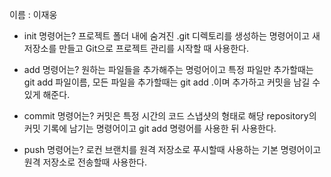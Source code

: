 이름 : 이재웅
- init 명령어는?
프로젝트 폴더 내에 숨겨진 .git 디렉토리를 생성하는 명령어이고
새 저장소를 만들고 Git으로 프로젝트 관리를 시작할 때 사용한다.

- add 명령어는?
원하는 파일들을 추가해주는 명렁어이고
특정 파일만 추가할때는 git add 파일이름, 모든 파일을 추가할때는 git add .이며
추가하고 커밋을 남길 수 있게 해준다.

- commit 명령어는?
커밋은 특정 시간의 코드 스냅샷의 형태로 해당 repository의 커밋 기록에 남기는 명령어이고 git add 명령어를 사용한 뒤 사용한다.

- push 명령어는?
로컨 브랜치를 원격 저장소로 푸시할때 사용하는 기본 명령어이고
원격 저장소로 전송할때 사용한다.
